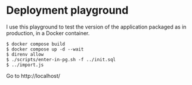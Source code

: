 # Deployment playground

I use this playground to test the version of the application packaged as in production, in a Docker container.

```
$ docker compose build
$ docker compose up -d --wait
$ direnv allow
$ ./scripts/enter-in-pg.sh -f ../init.sql
$ ../import.js
```

Go to http://localhost/

